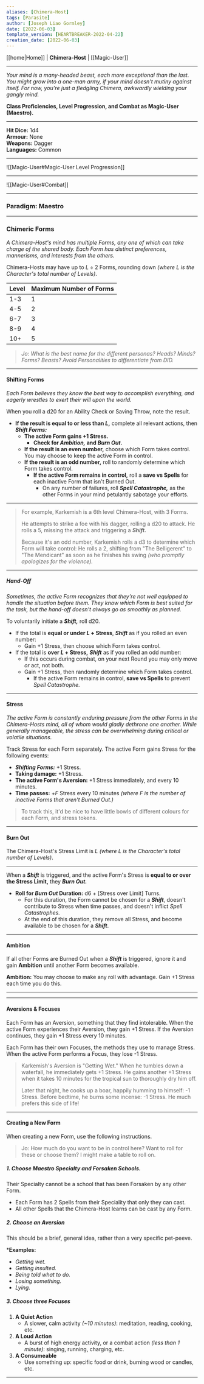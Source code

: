 ```yaml
---
aliases: [Chimera-Host]
tags: [Parasite]
author: [Joseph Liao Gormley]
date: [2022-06-03]
template_version: [HEARTBREAKER-2022-04-22]
creation_date: [2022-06-03]
---
```

[[home|Home]] | **Chimera-Host** | [[Magic-User]]
___
*Your mind is a many-headed beast, each more exceptional than the last. You might grow into a one-man army, if your mind doesn't mutiny against itself. For now, you're just a fledgling Chimera, awkwardly wielding your gangly mind.*

**Class Proficiencies, Level Progression, and Combat as Magic-User (Maestro).**
___
**Hit Dice:** 1d4<br>**Armour:** None<br>**Weapons:** Dagger<br>**Languages:** Common
___
![[Magic-User#Magic-User Level Progression]]
___
![[Magic-User#Combat]]
___
### Paradigm: Maestro

___
### Chimeric Forms
*A Chimera-Host's mind has multiple Forms, any one of which can take charge of the shared body. Each Form has distinct preferences, mannerisms, and interests from the others.*

Chimera-Hosts may have up to $L \div 2$ Forms, rounding down *(where $L$ is the Character's total number of Levels)*. <!-- Confusion Alert: Careful, this is *total* levels, rather than Levels in Chimera specifically. Revisit for consistency if this is ever an issue -->

| Level | Maximum Number of Forms |
| ----- | ------------- |
| 1-3   | 1             |
| 4-5   | 2             |
| 6-7   | 3             |
| 8-9   | 4             |
| 10+   | 5             |

> *Jo: What is the best name for the different personas? Heads? Minds? Forms? Beasts? Avoid Personalities to differentiate from DID.*
___
#### Shifting Forms
*Each Form believes they know the best way to accomplish everything, and eagerly wrestles to exert their will upon the world.*

When you roll a d20 for an Ability Check or Saving Throw, note the result.
- **If the result is equal to or less than $L$,** complete all relevant actions, then ***Shift Forms:***
	- **The active Form gains +1 Stress.**
		- **Check for *Ambition,* and *Burn Out.***
	- **If the result is an even number,** choose which Form takes control. You may choose to keep the active Form in control.
	- **If the result is an odd number,** roll to randomly determine which Form takes control.
		- **If the active Form remains in control,** roll a **save vs Spells** for each inactive Form that isn't Burned Out.
			- On any number of failures, roll ***Spell Catastrophe,*** as the other Forms in your mind petulantly sabotage your efforts.

<!-- DO WE LIKE SPELL CATASTROPHE? THIS IS LIKELY ON THE CHOPPING BLOCK. NVM WE HAVE TO DISCOURAGE NOT SHIFTING. The result on the d20 is the number of Turns that this Form will keep control *(A Turn is 10 minutes)*. ***Shifting*** again is prevented until that duration expires.-->

<!-- > *Jo:  Cooldown duration is a really useful dial to control how unpredictable the Chimera is. Shifting every combat round seems too volatile, while lasting days without Shifting seems dull. I think shifting every 10-60 minutes is a happy medium?-->

<!-- ALTERNATIVELY, BURN OUT. DURATION IS HOW LONG THAT FORM CANNOT BE CHOSEN. I think this is a good balance? You can expect  to Shift every 10-60 minutes most of the time. (Younger Chimera's flit back and forth between their 2 Forms every 10-20 minutes lol, while Veteran Chimera Forms might hold on 1-2 hours!)-->

<!--After ***Shifting,*** roll *Duration* to determine how long this Form keeps control.
| d12   | Duration                 |
| -----: | ------------------------ |
| 12    | d6 Days *(1-6 days)*       |
| 10-11 | d6 Turns *(10-60 minutes)* |
| 1-9   | d6 Rounds *(6-36 seconds)* |-->

<!--
> ALTERNATIVE:
> The result on the d20 roll is the number of Turns *(10 minutes)* that this Form will keep control. After ***Shifting,*** this Form keeps control fouse the following formula to determine how long this Form keeps control:
> d20 result $\times$ -->
___
> For example, Karkemish is a 6th level Chimera-Host, with 3 Forms.
> 
> He attempts to strike a foe with his dagger, rolling a d20 to attack. He rolls a 5, missing the attack and triggering a ***Shift.***
>
> Because it's an odd number, Karkemish rolls a d3 to determine which Form will take control: He rolls a 2, shifting from "The Belligerent" to "The Mendicant" as soon as he finishes his swing *(who promptly apologizes for the violence).*
<!-- The Mendicant stays in charge for 50 minutes, and then ***Shifting*** becomes possible again.-->
<!-- If he had rolled a 2, 4, or 6, a ***Shift*** would have been triggered, but he could have chosen to remain in the same form to continue fighting violently.-->

___
##### Hand-Off
*Sometimes, the active Form recognizes that they're not well equipped to handle the situation before them. They know which Form is best suited for the task, but the hand-off doesn't always go as smoothly as planned.*

To voluntarily initiate a ***Shift,*** roll d20.
- If the total is **equal or under $L$ + Stress**, ***Shift*** as if you rolled an even number:
	- Gain +1 Stress, then choose which Form takes control.
- If the total is **over $L$ + Stress,** ***Shift*** as if you rolled an odd number:
	- If this occurs during combat, on your next Round you may only move *or* act, not both.
	- Gain +1 Stress, then randomly determine which Form takes control.
		- If the active Form remains in control, **save vs Spells** to prevent *Spell Catastrophe.*

___
#### Stress
<!-- > *Jo: Is this the best name for this concept? Discord? Reverse it and call it Resolve?*-->

*The active Form is constantly enduring pressure from the other Forms in the Chimera-Hosts mind, all of whom would gladly dethrone one another. While generally manageable, the stress can be overwhelming during critical or volatile situations.*

Track Stress for each Form separately. The active Form gains Stress for the following events:
- ***Shifting Forms:*** +1 Stress.
- **Taking damage:** +1 Stress.
- **The active Form's Aversion:** +1 Stress immediately, and every 10 minutes.
- **Time passes:** +$F$ Stress every 10 minutes *(where $F$ is the number of inactive Forms that aren't Burned Out.)*

> To track this, it'd be nice to have little bowls of different colours for each Form, and stress tokens.
___
#### Burn Out
The Chimera-Host's Stress Limit is $L$ *(where $L$ is the Character's total number of Levels)*. <!-- This could be called Exhaustion.   Confusion Alert: Careful, this is *total* levels, rather than Levels in Chimera specifically. Revisit for consistency if this is ever an issue --> 
___
When a ***Shift*** is triggered, and the active Form's Stress is **equal to or over the Stress Limit,** they ***Burn Out.***
- **Roll for *Burn Out* Duration:** d6 + [Stress over Limit] Turns. 
	- For this duration, the Form cannot be chosen for a ***Shift***, doesn't contribute to Stress when time passes, and doesn't inflict *Spell Catastrophes.*
	- At the end of this duration, they remove all Stress, and become available to be chosen for a ***Shift.***

___
#### Ambition
If all other Forms are Burned Out when a ***Shift*** is triggered, ignore it and gain **Ambition** until another Form becomes available.

**Ambition:** You may choose to make any roll with advantage. Gain +1 Stress each time you do this.

<!-- Roll $X$d6, where $X$ is the current Form's Stress. The current Form is Burned Out for that many turns *(A Turn is 10 minutes)*. -->
___
___
#### Aversions & Focuses
Each Form has an Aversion, something that they find intolerable. When the active Form experiences their Aversion, they gain +1 Stress. If the Aversion continues, they gain +1 Stress every 10 minutes.

Each Form has their own Focuses, the methods they use to manage Stress. When the active Form performs a Focus, they lose -1 Stress.

> Karkemish's Aversion is "Getting Wet." When he tumbles down a waterfall, he immediately gets +1 Stress. He gains another +1 Stress when it takes 10 minutes for the tropical sun to thoroughly dry him off.
> 
> Later that night, he cooks up a boar, happily humming to himself: -1 Stress. Before bedtime, he burns some incense: -1 Stress. He much prefers this side of life!
___
#### Creating a New Form
When creating a new Form, use the following instructions.

> Jo: How much do you want to be in control here? Want to roll for these or choose them? I might make a table to roll on.

##### 1. Choose Maestro Specialty and Forsaken Schools.
Their Specialty cannot be a school that has been Forsaken by any other Form.
- Each Form has 2 Spells from their Speciality that only they can cast.
- All other Spells that the Chimera-Host learns can be cast by any Form.

##### 2. Choose an Aversion
This should be a brief, general idea, rather than a very specific pet-peeve.

***Examples:**
- *Getting wet.*
- *Getting insulted.*
- *Being told what to do.*
- *Losing something.*
- *Lying.*

##### 3. Choose three Focuses
1. **A Quiet Action**
	- A slower, calm activity *(~10 minutes)*: meditation, reading, cooking, etc.
2. **A Loud Action**
	- A burst of high energy activity, or a combat action *(less than 1 minute)*: singing, running, charging, etc.
3. **A Consumeable**
	- Use something up: specific food or drink, burning wood or candles, etc.







___
<!--*See also:* 
*References:*
*Source:* -->
<!-- Sources, read more, links, etc. -->
<!-- *Source: Entry by [[Mike Maxin]].* -->
<!-- Leave an empty line at the end, otherwise Exporter complains. -->
